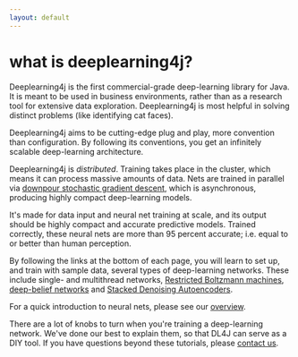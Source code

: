 ```yaml
---
layout: default
---
```


# what is deeplearning4j?

Deeplearning4j is the first commercial-grade deep-learning library for Java. It is meant to be used in business environments, rather than as a research tool for extensive data exploration. 
Deeplearning4j is most helpful in solving distinct problems (like identifying cat faces). 

Deeplearning4j aims to be cutting-edge plug and play, more convention than configuration. By following its conventions, you get an infinitely scalable deep-learning architecture. 

Deeplearning4j is *distributed*. Training takes place in the cluster, which means it can process massive amounts of data. Nets are trained in parallel via [downpour stochastic gradient descent](../glossary.html#downpoursgd), which is asynchronous, producing highly compact deep-learning models.

It's made for data input and neural net training at scale, and its output should be highly compact and accurate predictive models. Trained correctly, these neural nets are more than 95 percent accurate; i.e. equal to or better than human perception.

By following the links at the bottom of each page, you will learn to set up, and train with sample data, several types of deep-learning networks. These include single- and multithread networks, [Restricted Boltzmann machines](../restrictedboltzmannmachine.html), [deep-belief networks](../deepbeliefnetwork.html) and [Stacked Denoising Autoencoders](../stackeddenoisingautoencoder.html). 

For a quick introduction to neural nets, please see our [overview](../overview.html).

There are a lot of knobs to turn when you're training a deep-learning network. We've done our best to explain them, so that DL4J can serve as a DIY tool. If you have questions beyond these tutorials, please [contact us](http://blix.io/contact.html).

